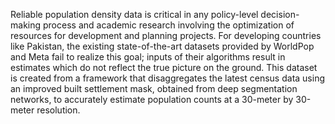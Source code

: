 Reliable population density data is critical in any policy-level decision-making process and academic research involving the optimization of resources for development and planning projects. For developing countries like Pakistan, the existing state-of-the-art datasets provided by WorldPop and Meta fail to realize this goal; inputs of their algorithms result in estimates which do not reflect the true picture on the ground. This dataset is created from a framework that disaggregates the latest census data using an improved built settlement mask, obtained from deep segmentation networks, to accurately estimate population counts at a 30-meter by 30-meter resolution.
